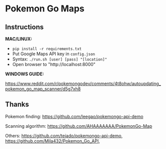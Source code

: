 # Pokemon Go Maps

## Instructions
**MAC/LINUX:**

* `pip install -r requirements.txt`
* Put Google Maps API key in `config.json`
* Syntax: `./run.sh [user] [pass] "[location]"`
* Open browser to "http://localhost:8000"

**WINDOWS GUIDE:**

https://www.reddit.com/r/pokemongodev/comments/4t8ohw/autoupdating_pokemon_go_map_scanner/d5g7xh8

## Thanks

Pokemon finding: https://github.com/leegao/pokemongo-api-demo

Scanning algorithm: https://github.com/AHAAAAAAA/PokemonGo-Map

Others: https://github.com/tejado/pokemongo-api-demo, https://github.com/Mila432/Pokemon_Go_API,
